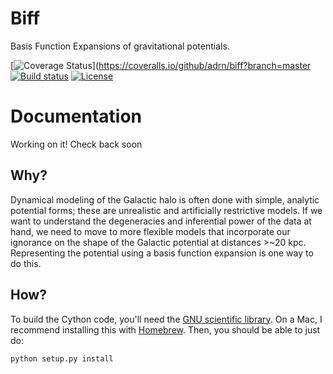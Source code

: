 Biff
====

Basis Function Expansions of gravitational potentials.

[![Coverage Status](https://coveralls.io/repos/github/adrn/biff/badge.svg?branch=master)](https://coveralls.io/github/adrn/biff?branch=master
[![Build status](http://img.shields.io/travis/adrn/biff/master.svg?style=flat)](http://travis-ci.org/adrn/biff)
[![License](http://img.shields.io/badge/license-MIT-blue.svg?style=flat)](https://github.com/adrn/biff/blob/master/LICENSE)
<!-- [![PyPI](https://badge.fury.io/py/astro-gala.svg)](https://badge.fury.io/py/astro-gala) -->
<!-- [![Documentation Status](https://readthedocs.org/projects/gala-astro/badge/?version=latest)](http://gala-astro.readthedocs.io/en/latest/?badge=latest) -->

Documentation
=============

<!-- [Read the docs](http://gala.adrian.pw) -->
Working on it! Check back soon

## Why?
Dynamical modeling of the Galactic halo is often done with simple, analytic potential forms; these are unrealistic and artificially restrictive models. If we want to understand the degeneracies and inferential power of the data at hand, we need to move to more flexible models that incorporate our ignorance on the shape of the Galactic potential at distances >~20 kpc. Representing the potential using a basis function expansion is one way to do this.

## How?
To build the Cython code, you'll need the [GNU scientific library](http://www.gnu.org/software/gsl/). On a Mac, I recommend installing this with [Homebrew](http://brew.sh/). Then, you should be able to just do:

```bash
python setup.py install
```
